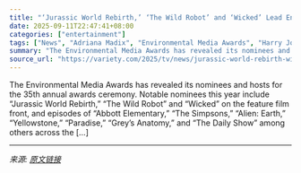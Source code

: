 ```yaml
---
title: "‘Jurassic World Rebirth,’ ‘The Wild Robot’ and ‘Wicked’ Lead Environmental Media Awards Nominations (EXCLUSIVE)"
date: 2025-09-11T22:47:41+08:00
categories: ["entertainment"]
tags: ["News", "Adriana Madix", "Environmental Media Awards", "Harry Jowsey"]
summary: "The Environmental Media Awards has revealed its nominees and hosts for the 35th annual awards ceremony. Notable nominees this year include &#8220;Jurassic World Rebirth,&#8221; &#8220;The Wild Robot&#"
source_url: "https://variety.com/2025/tv/news/jurassic-world-rebirth-wicked-environmental-media-awards-nominations-1236515615/"
---
```


The Environmental Media Awards has revealed its nominees and hosts for the 35th annual awards ceremony. Notable nominees this year include &#8220;Jurassic World Rebirth,&#8221; &#8220;The Wild Robot&#8221; and &#8220;Wicked&#8221; on the feature film front, and episodes of &#8220;Abbott Elementary,&#8221; &#8220;The Simpsons,&#8221; &#8220;Alien: Earth,&#8221; &#8220;Yellowstone,&#8221; &#8220;Paradise,&#8221; &#8220;Grey&#8217;s Anatomy,&#8221; and &#8220;The Daily Show&#8221; among others across the [&#8230;]

---

*来源: [原文链接](https://variety.com/2025/tv/news/jurassic-world-rebirth-wicked-environmental-media-awards-nominations-1236515615/)*
